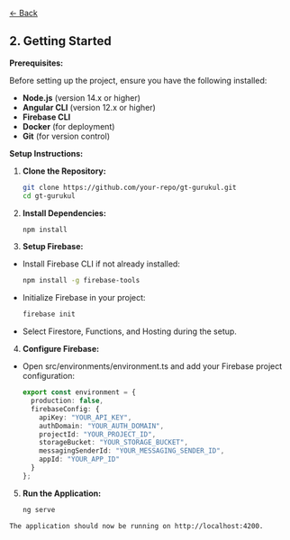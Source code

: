 [<- Back](../overview.md)

## 2. Getting Started

**Prerequisites:**

Before setting up the project, ensure you have the following installed:

- **Node.js** (version 14.x or higher)
- **Angular CLI** (version 12.x or higher)
- **Firebase CLI**
- **Docker** (for deployment)
- **Git** (for version control)

**Setup Instructions:**

1. **Clone the Repository:**
   ```sh
   git clone https://github.com/your-repo/gt-gurukul.git
   cd gt-gurukul
   ```

2. **Install Dependencies:**
   ```sh
   npm install
   ```
3. **Setup Firebase:**
- Install Firebase CLI if not already installed:  
  ```sh
  npm install -g firebase-tools
  ```
- Initialize Firebase in your project:
  ```sh
  firebase init
  ```

- Select Firestore, Functions, and Hosting during the setup.

4. **Configure Firebase:**
- Open src/environments/environment.ts and add your Firebase project configuration:
  ```ts
  export const environment = {
    production: false,
    firebaseConfig: {
      apiKey: "YOUR_API_KEY",
      authDomain: "YOUR_AUTH_DOMAIN",
      projectId: "YOUR_PROJECT_ID",
      storageBucket: "YOUR_STORAGE_BUCKET",
      messagingSenderId: "YOUR_MESSAGING_SENDER_ID",
      appId: "YOUR_APP_ID"
    }
  };
  ```

5. **Run the Application:**
   ```sh
   ng serve
  ```
The application should now be running on http://localhost:4200.
